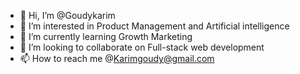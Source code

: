 - 👋 Hi, I’m @Goudykarim
- 👀 I’m interested in Product Management and Artificial intelligence 
- 🌱 I’m currently learning Growth Marketing
- 💞️ I’m looking to collaborate on Full-stack web development
- 📫 How to reach me @Karimgoudy@gmail.com

<!---
Goudykarim/Goudykarim is a ✨ special ✨ repository because its `README.md` (this file) appears on your GitHub profile.
You can click the Preview link to take a look at your changes.
--->
